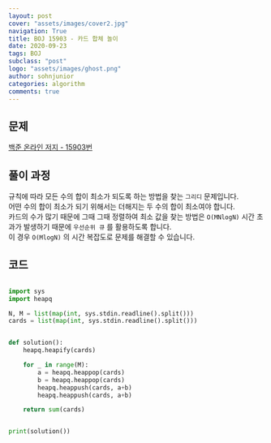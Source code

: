 ```yaml
---
layout: post
cover: "assets/images/cover2.jpg"
navigation: True
title: BOJ 15903 - 카드 합체 놀이
date: 2020-09-23
tags: BOJ
subclass: "post"
logo: "assets/images/ghost.png"
author: sohnjunior
categories: algorithm
comments: true
---
```


## 문제

[백준 온라인 저지 - 15903번](https://www.acmicpc.net/problem/15903)

## 풀이 과정

규칙에 따라 모든 수의 합이 최소가 되도록 하는 방법을 찾는 `그리디` 문제입니다. <br>
어떤 수의 합이 최소가 되기 위해서는 더해지는 두 수의 합이 최소여야 합니다. <br>
카드의 수가 많기 때문에 그때 그때 정렬하여 최소 값을 찾는 방법은 `O(MNlogN)` 시간 초과가 발생하기 때문에 `우선순위 큐` 를 활용하도록 합니다. <br>
이 경우 `O(MlogN)` 의 시간 복잡도로 문제를 해결할 수 있습니다. <br>

## 코드

```python

import sys
import heapq

N, M = list(map(int, sys.stdin.readline().split()))
cards = list(map(int, sys.stdin.readline().split()))


def solution():
    heapq.heapify(cards)

    for _ in range(M):
        a = heapq.heappop(cards)
        b = heapq.heappop(cards)
        heapq.heappush(cards, a+b)
        heapq.heappush(cards, a+b)

    return sum(cards)


print(solution())



```
